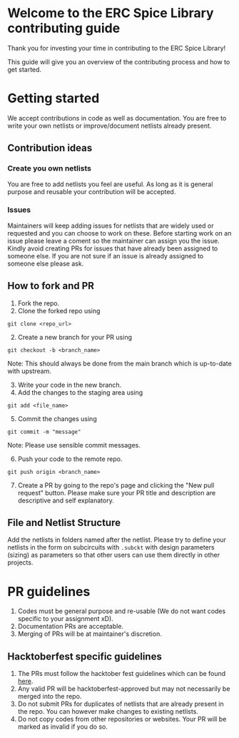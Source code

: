 # Welcome to the ERC Spice Library contributing guide

Thank you for investing your time in contributing to the ERC Spice Library!

This guide will give you an overview of the contributing process and how to get started.

# Getting started

We accept contributions in code as well as documentation. You are free to write your own netlists or improve/document netlists already present.


## Contribution ideas
### Create you own netlists
You are free to add netlists you feel are useful. As long as it is general purpose and reusable your contribution will be accepted.

### Issues
Maintainers will keep adding issues for netlists that are widely used or requested and you can choose to work on these. Before starting work on an issue please leave a coment so the maintainer can assign you the issue. Kindly avoid creating PRs for issues that have already been assigned to someone else. If you are not sure if an issue is already assigned to someone else please ask.

## How to fork and PR
1. Fork the repo.
2. Clone the forked repo using
```
git clone <repo_url>
```
2. Create a new branch for your PR using
```
git checkout -b <branch_name>
```
Note: This should always be done from the main branch which is up-to-date with upstream.

3. Write your code in the new branch.
4. Add the changes to the staging area using 
```
git add <file_name>
```
5. Commit the changes using
```
git commit -m "message"
```
Note: Please use sensible commit messages.

6. Push your code to the remote repo.
```
git push origin <branch_name>
```
7. Create a PR by going to the repo's page and clicking the "New pull request" button. Please make sure your PR title and description are descriptive and self explanatory.

## File and Netlist Structure
Add the netlists in folders named after the netlist. Please try to define your netlists in the form on subcircuits with `.subckt` with design parameters (sizing) as parameters so that other users can use them directly in other projects.

# PR guidelines
1. Codes must be general purpose and re-usable (We do not want codes specific to your assignment xD).
1. Documentation PRs are acceptable.
1. Merging of PRs will be at maintainer's discretion.

## Hacktoberfest specific guidelines
1. The PRs must follow the hacktober fest guidelines which can be found [here](https://hacktoberfest.digitalocean.com/resources/participation).
1. Any valid PR will be hacktoberfest-approved but may not necessarily be merged into the repo.
1. Do not submit PRs for duplicates of netlists that are already present in the repo. You can however make changes to existing netlists.
1. Do not copy codes from other repositories or websites. Your PR will be marked as invalid if you do so.

